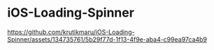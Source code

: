 # iOS-Loading-Spinner

https://github.com/krutikmaru/iOS-Loading-Spinner/assets/134735761/5b29f77d-1f13-4f9e-aba4-c99ea97ca4b9

